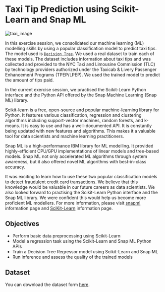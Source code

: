 # **Taxi Tip Prediction using Scikit-Learn and Snap ML**
![taxi_image](https://static01.nyt.com/images/2017/06/07/nyregion/07TAXI1/07TAXI1-superJumbo.jpg)


In this exercise session, we consolidated our machine learning (ML) modelling skills by using a popular classification model to predict taxi tips. The model used is [`Decision Tree`](https://en.wikipedia.org/wiki/Decision_tree). We used a real dataset to train each of these models. The dataset includes information about taxi tips and was collected and provided to the NYC Taxi and Limousine Commission (TLC) by technology providers authorized under the Taxicab & Livery Passenger Enhancement Programs (TPEP/LPEP). We used the trained model to predict the amount of tips paid.


In the current exercise session, we practised the Scikit-Learn Python interface and the Python API offered by the Snap Machine Learning (Snap ML) library.

Scikit-learn is a free, open-source and popular machine-learning library for Python. It features various classification, regression and clustering algorithms including support-vector machines, random forests, and k-means. It is easy to use and has a well-documented API. It is constantly being updated with new features and algorithms. This makes it a valuable tool for data scientists and machine learning practitioners.

Snap ML is a high-performance IBM library for ML modelling. It provided highly-efficient CPU/GPU implementations of linear models and tree-based models. Snap ML not only accelerated ML algorithms through system awareness, but it also offered novel ML algorithms with best-in-class accuracy.

It was exciting to learn how to use these two popular classification models to detect fraudulent credit card transactions. We believe that this knowledge would be valuable in our future careers as data scientists. We also looked forward to practising the Scikit-Learn Python interface and the Snap ML library. We were confident this would help us become more proficient ML modellers. For more information, please visit [snapml](https://snapml.readthedocs.io/en/latest/) information page and [SciKit-Learn](https://scikit-learn.org/stable/index.html) information page.

## Objectives
- Perform basic data preprocessing using Scikit-Learn
- Model a regression task using the Scikit-Learn and Snap ML Python APIs
- Train a Decision Tree Regressor model using Scikit-Learn and Snap ML
- Run inference and assess the quality of the trained models

## Dataset
You can download the dataset form [here](https://cf-courses-data.s3.us.cloud-object-storage.appdomain.cloud/IBMDeveloperSkillsNetwork-ML0101EN-SkillsNetwork/labs/Module%203/data/yellow_tripdata_2019-06.csv).
